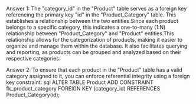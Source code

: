 Answer 1: The "category_id" in the "Product" table serves as a foreign key referencing the primary key "id" in the "Product_Category" table. This establishes a relationship between the two entities.Since each product belongs to a specific category, this indicates a one-to-many (1:N) relationship between "Product_Category" and "Product" entities.This relationship allows for the categorization of products,                  making it easier to organize and manage them within the database. It also facilitates querying and reporting, as products can be grouped and analyzed based on their respective categories.

Answer 2: To ensure that each product in the "Product" table has a valid category assigned to it, you can enforce referential integrity using a foreign key constraint:
           sql
           ALTER TABLE Product
           ADD CONSTRAINT fk_product_category
           FOREIGN KEY (category_id)
           REFERENCES Product_Category(id);
